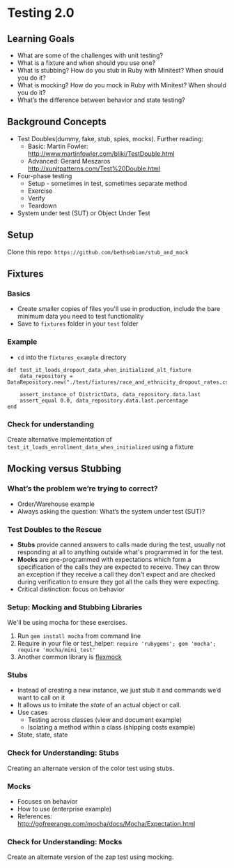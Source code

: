 # Testing 2.0 

## Learning Goals
* What are some of the challenges with unit testing?
* What is a fixture and when should you use one?
* What is stubbing? How do you stub in Ruby with Minitest? When should you do it?
* What is mocking? How do you mock in Ruby with Minitest? When should you do it?
* What’s the difference between behavior and state testing?

## Background Concepts
* Test Doubles(dummy, fake, stub, spies, mocks). Further reading:
  - Basic: Martin Fowler: http://www.martinfowler.com/bliki/TestDouble.html
  - Advanced: Gerard Meszaros http://xunitpatterns.com/Test%20Double.html
* Four-phase testing
	* Setup - sometimes in test, sometimes separate method
	* Exercise
	* Verify
	* Teardown 
* System under test (SUT) or Object Under Test

## Setup
Clone this repo: `https://github.com/bethsebian/stub_and_mock`

## Fixtures
### Basics
* Create smaller copies of files you'll use in production, include the bare minimum data you need to test functionality
* Save to `fixtures` folder in your `test` folder

### Example
* `cd` into the `fixtures_example` directory 

``` 
def test_it_loads_dropout_data_when_initialized_alt_fixture 
    data_repository = DataRepository.new("./test/fixtures/race_and_ethnicity_dropout_rates.csv")

    assert_instance_of DistrictData, data_repository.data.last
    assert_equal 0.0, data_repository.data.last.percentage
end 
```

### Check for understanding
Create alternative implementation of `test_it_loads_enrollment_data_when_initialized` using a fixture

## Mocking versus Stubbing

### What’s the problem we’re trying to correct?
  * Order/Warehouse example
  * Always asking the question: What’s the system under test (SUT)? 
	
### Test Doubles to the Rescue
* **Stubs** provide canned answers to calls made during the test, usually not responding at all to anything outside what's programmed in for the test.
* **Mocks** are pre-programmed with expectations which form a specification of the calls they are expected to receive. They can throw an exception if they receive a call they don't expect and are checked during verification to ensure they got all the calls they were expecting.
* Critical distinction: focus on behavior

### Setup: Mocking and Stubbing Libraries
We'll be using mocha for these exercises.
  1. Run `gem install mocha` from command line
  2. Require in your file or test_helper: `require 'rubygems'; gem 'mocha'; require 'mocha/mini_test'`
  3. Another common library is [flexmock](https://github.com/jimweirich/flexmock)

### Stubs
* Instead of creating a new instance, we just stub it and commands we’d want to call on it
* It allows us to imitate the _state_ of an actual object or call. 
* Use cases
  * Testing across classes (view and document example)
  * Isolating a method within a class (shipping costs example)
* State, state, state

### Check for Understanding: Stubs
Creating an alternate version of the color test using stubs.

### Mocks
* Focuses on behavior
* How to use (enterprise example)
* References: http://gofreerange.com/mocha/docs/Mocha/Expectation.html

### Check for Understanding: Mocks
Create an alternate version of the zap test using mocking.
